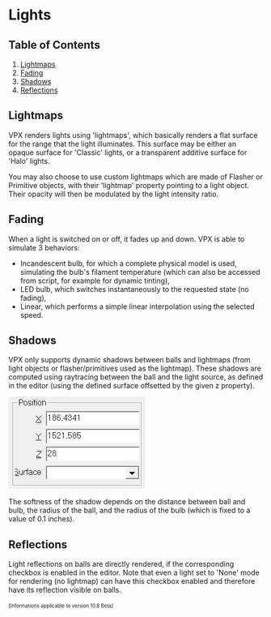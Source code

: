 # Lights

## Table of Contents
1. [Lightmaps](#Lightmaps)
2. [Fading](#Fading)
3. [Shadows](#Shadows)
4. [Reflections](#Reflections)

## Lightmaps
VPX renders lights using 'lightmaps', which basically renders a flat surface for the range that the light illuminates.
This surface may be either an opaque surface for 'Classic' lights, or a transparent additive surface for 'Halo' lights.

You may also choose to use custom lightmaps which are made of Flasher or Primitive objects, with their 'lightmap' property pointing to a light object.
Their opacity will then be modulated by the light intensity ratio.

## Fading
When a light is switched on or off, it fades up and down. VPX is able to simulate 3 behaviors:
- Incandescent bulb, for which a complete physical model is used, simulating the bulb's filament temperature (which can also be accessed from script, for example for dynamic tinting),
- LED bulb, which switches instantaneously to the requested state (no fading),
- Linear, which performs a simple linear interpolation using the selected speed.

## Shadows
VPX only supports dynamic shadows between balls and lightmaps (from light objects or flasher/primitives used as the lightmap).
These shadows are computed using raytracing between the ball and the light source, as defined in the editor (using the defined surface offsetted by the given z property).

![Light position](img/Lights-Position.webp)

The softness of the shadow depends on the distance between ball and bulb, the radius of the ball, and the radius of the bulb (which is fixed to a value of 0.1 inches).

## Reflections
Light reflections on balls are directly rendered, if the corresponding checkbox is enabled in the editor.
Note that even a light set to 'None' mode for rendering (no lightmap) can have this checkbox enabled and therefore have its reflection visible on balls.

<sub><sup>[Informations applicable to version 10.8 Beta]</sup></sub>